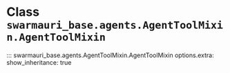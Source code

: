 # Class `swarmauri_base.agents.AgentToolMixin.AgentToolMixin`

::: swarmauri_base.agents.AgentToolMixin.AgentToolMixin
    options.extra:
      show_inheritance: true

